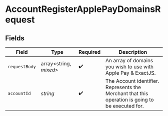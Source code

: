 # AccountRegisterApplePayDomainsRequest


## Fields

| Field                                                                                            | Type                                                                                             | Required                                                                                         | Description                                                                                      |
| ------------------------------------------------------------------------------------------------ | ------------------------------------------------------------------------------------------------ | ------------------------------------------------------------------------------------------------ | ------------------------------------------------------------------------------------------------ |
| `requestBody`                                                                                    | array<string, *mixed*>                                                                           | :heavy_check_mark:                                                                               | An array of domains you wish to use with Apple Pay &amp; ExactJS.                                |
| `accountId`                                                                                      | *string*                                                                                         | :heavy_check_mark:                                                                               | The Account identifier. Represents the Merchant that this operation is going to be executed for. |
